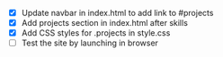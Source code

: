- [x] Update navbar in index.html to add link to #projects
- [x] Add projects section in index.html after skills
- [x] Add CSS styles for .projects in style.css
- [ ] Test the site by launching in browser
